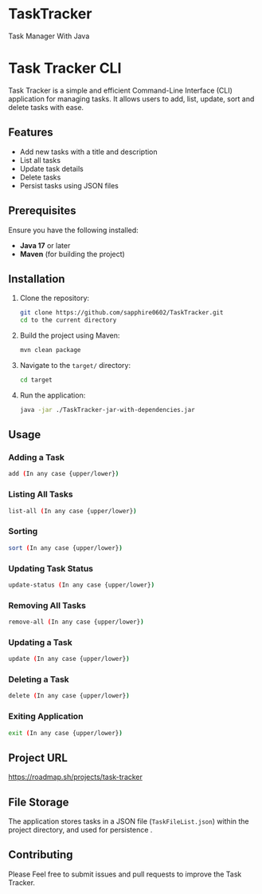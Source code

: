 # TaskTracker
Task Manager With Java
# Task Tracker CLI

Task Tracker is a simple and efficient Command-Line Interface (CLI) application for managing tasks. It allows users to add, list, update, sort and delete tasks with ease.

## Features
- Add new tasks with a title and description
- List all tasks
- Update task details
- Delete tasks
- Persist tasks using JSON files

## Prerequisites
Ensure you have the following installed:
- **Java 17** or later
- **Maven** (for building the project)

## Installation
1. Clone the repository:
   ```sh
   git clone https://github.com/sapphire0602/TaskTracker.git
   cd to the current directory
   ```

2. Build the project using Maven:
   ```sh
   mvn clean package
   ```

3. Navigate to the `target/` directory:
   ```sh
   cd target
   ```

4. Run the application:
   ```sh
   java -jar ./TaskTracker-jar-with-dependencies.jar 
   ```

## Usage
### Adding a Task
```sh
add (In any case {upper/lower})
```

### Listing All Tasks
```sh
list-all (In any case {upper/lower})
```

### Sorting
```sh
sort (In any case {upper/lower})
```
### Updating Task Status
```sh
update-status (In any case {upper/lower})
```
### Removing All Tasks
```sh
remove-all (In any case {upper/lower})
```

### Updating a Task
```sh
update (In any case {upper/lower})
```

### Deleting a Task
```sh
delete (In any case {upper/lower})
```

### Exiting Application
```sh
exit (In any case {upper/lower})
```
## Project URL
https://roadmap.sh/projects/task-tracker

## File Storage
The application stores tasks in a JSON file (`TaskFileList.json`) within the project directory, and used for persistence .

## Contributing
Please Feel free to submit issues and pull requests to improve the Task Tracker.


